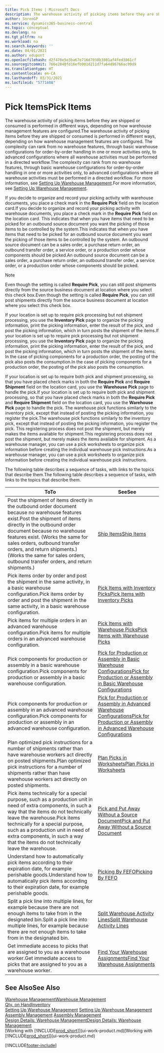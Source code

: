 ```yaml
---
title: Pick Items | Microsoft Docs
description: The warehouse activity of picking items before they are shipped or consumed is performed in different ways, depending on how warehouse management features are configured. The setup complexity can rank from no warehouse features, through basic warehouse configurations for order-by-order handling in one or more activities only, to advanced configurations where all warehouse activities must be performed in a directed workflow.
author: SorenGP
ms.service: dynamics365-business-central
ms.topic: conceptual
ms.devlang: na
ms.tgt_pltfrm: na
ms.workload: na
ms.search.keywords: ''
ms.date: 04/01/2021
ms.author: edupont
ms.openlocfilehash: d2f470e5e3ba67e716d7038b3801af4fed3861cf
ms.sourcegitcommit: 766e2840fd16efb901d211d7fa64d96766ac99d9
ms.translationtype: HT
ms.contentlocale: en-CA
ms.lasthandoff: 03/31/2021
ms.locfileid: "5771608"
---
```

# <a name="pick-items"></a><span data-ttu-id="b9da6-104">Pick Items</span><span class="sxs-lookup"><span data-stu-id="b9da6-104">Pick Items</span></span>

<span data-ttu-id="b9da6-105">The warehouse activity of picking items before they are shipped or consumed is performed in different ways, depending on how warehouse management features are configured.</span><span class="sxs-lookup"><span data-stu-id="b9da6-105">The warehouse activity of picking items before they are shipped or consumed is performed in different ways, depending on how warehouse management features are configured.</span></span> <span data-ttu-id="b9da6-106">The complexity can rank from no warehouse features, through basic warehouse configurations for order-by-order handling in one or more activities only, to advanced configurations where all warehouse activities must be performed in a directed workflow.</span><span class="sxs-lookup"><span data-stu-id="b9da6-106">The complexity can rank from no warehouse features, through basic warehouse configurations for order-by-order handling in one or more activities only, to advanced configurations where all warehouse activities must be performed in a directed workflow.</span></span> <span data-ttu-id="b9da6-107">For more information, see [Setting Up Warehouse Management](warehouse-setup-warehouse.md).</span><span class="sxs-lookup"><span data-stu-id="b9da6-107">For more information, see [Setting Up Warehouse Management](warehouse-setup-warehouse.md).</span></span>

<span data-ttu-id="b9da6-108">If you decide to organize and record your picking activity with warehouse documents, you place a check mark in the **Require Pick** field on the location card.</span><span class="sxs-lookup"><span data-stu-id="b9da6-108">If you decide to organize and record your picking activity with warehouse documents, you place a check mark in the **Require Pick** field on the location card.</span></span> <span data-ttu-id="b9da6-109">This indicates that when you have items that need to be picked for an outbound source document you want the picking of those items to be controlled by the system.</span><span class="sxs-lookup"><span data-stu-id="b9da6-109">This indicates that when you have items that need to be picked for an outbound source document you want the picking of those items to be controlled by the system.</span></span> <span data-ttu-id="b9da6-110">An outbound source document can be a sales order, a purchase return order, an outbound transfer order, a service order, or a production order whose components should be picked.</span><span class="sxs-lookup"><span data-stu-id="b9da6-110">An outbound source document can be a sales order, a purchase return order, an outbound transfer order, a service order, or a production order whose components should be picked.</span></span>

> [!NOTE]
> <span data-ttu-id="b9da6-111">Even though the setting is called **Require Pick**, you can still post shipments directly from the source business document at location where you select this check box.</span><span class="sxs-lookup"><span data-stu-id="b9da6-111">Even though the setting is called **Require Pick**, you can still post shipments directly from the source business document at location where you select this check box.</span></span>

<span data-ttu-id="b9da6-112">If your location is set up to require pick processing but not shipment processing, you use the **Inventory Pick** page to organize the picking information, print the picking information, enter the result of the pick, and post the picking information, which in turn posts the shipment of the items.</span><span class="sxs-lookup"><span data-stu-id="b9da6-112">If your location is set up to require pick processing but not shipment processing, you use the **Inventory Pick** page to organize the picking information, print the picking information, enter the result of the pick, and post the picking information, which in turn posts the shipment of the items.</span></span> <span data-ttu-id="b9da6-113">In the case of picking components for a production order, the posting of the pick also posts the consumption.</span><span class="sxs-lookup"><span data-stu-id="b9da6-113">In the case of picking components for a production order, the posting of the pick also posts the consumption.</span></span>

<span data-ttu-id="b9da6-114">If your location is set up to require both pick and shipment processing, so that you have placed check marks in both the **Require Pick** and **Require Shipment** field on the location card, you use the **Warehouse Pick** page to handle the pick.</span><span class="sxs-lookup"><span data-stu-id="b9da6-114">If your location is set up to require both pick and shipment processing, so that you have placed check marks in both the **Require Pick** and **Require Shipment** field on the location card, you use the **Warehouse Pick** page to handle the pick.</span></span> <span data-ttu-id="b9da6-115">The warehouse pick functions similarly to the inventory pick, except that instead of posting the picking information, you register the pick.</span><span class="sxs-lookup"><span data-stu-id="b9da6-115">The warehouse pick functions similarly to the inventory pick, except that instead of posting the picking information, you register the pick.</span></span> <span data-ttu-id="b9da6-116">This registering process does not post the shipment, but merely makes the items available for shipment.</span><span class="sxs-lookup"><span data-stu-id="b9da6-116">This registering process does not post the shipment, but merely makes the items available for shipment.</span></span> <span data-ttu-id="b9da6-117">As a warehouse manager, you can use a pick worksheets to organize pick information before creating the individual warehouse pick instructions.</span><span class="sxs-lookup"><span data-stu-id="b9da6-117">As a warehouse manager, you can use a pick worksheets to organize pick information before creating the individual warehouse pick instructions.</span></span>

<span data-ttu-id="b9da6-118">The following table describes a sequence of tasks, with links to the topics that describe them.</span><span class="sxs-lookup"><span data-stu-id="b9da6-118">The following table describes a sequence of tasks, with links to the topics that describe them.</span></span>   

|<span data-ttu-id="b9da6-119">**To**</span><span class="sxs-lookup"><span data-stu-id="b9da6-119">**To**</span></span>|<span data-ttu-id="b9da6-120">**See**</span><span class="sxs-lookup"><span data-stu-id="b9da6-120">**See**</span></span>|
|------------|-------------|  
|<span data-ttu-id="b9da6-121">Post the shipment of items directly in the outbound order document because no warehouse features exist.</span><span class="sxs-lookup"><span data-stu-id="b9da6-121">Post the shipment of items directly in the outbound order document because no warehouse features exist.</span></span> <span data-ttu-id="b9da6-122">(Works the same for sales orders, outbound transfer orders, and return shipments.)</span><span class="sxs-lookup"><span data-stu-id="b9da6-122">(Works the same for sales orders, outbound transfer orders, and return shipments.)</span></span>|[<span data-ttu-id="b9da6-123">Ship Items</span><span class="sxs-lookup"><span data-stu-id="b9da6-123">Ship Items</span></span>](warehouse-how-ship-items.md)|  
|<span data-ttu-id="b9da6-124">Pick items order by order and post the shipment in the same activity, in a basic warehouse configuration.</span><span class="sxs-lookup"><span data-stu-id="b9da6-124">Pick items order by order and post the shipment in the same activity, in a basic warehouse configuration.</span></span>|[<span data-ttu-id="b9da6-125">Pick Items with Inventory Picks</span><span class="sxs-lookup"><span data-stu-id="b9da6-125">Pick Items with Inventory Picks</span></span>](warehouse-how-to-pick-items-with-inventory-picks.md)|
|<span data-ttu-id="b9da6-126">Pick items for multiple orders in an advanced warehouse configuration.</span><span class="sxs-lookup"><span data-stu-id="b9da6-126">Pick items for multiple orders in an advanced warehouse configuration.</span></span>|[<span data-ttu-id="b9da6-127">Pick Items with Warehouse Picks</span><span class="sxs-lookup"><span data-stu-id="b9da6-127">Pick Items with Warehouse Picks</span></span>](warehouse-how-to-pick-items-for-warehouse-shipment.md)|  
|<span data-ttu-id="b9da6-128">Pick components for production or assembly in a basic warehouse configuration.</span><span class="sxs-lookup"><span data-stu-id="b9da6-128">Pick components for production or assembly in a basic warehouse configuration.</span></span>|[<span data-ttu-id="b9da6-129">Pick for Production or Assembly in Basic Warehouse Configurations</span><span class="sxs-lookup"><span data-stu-id="b9da6-129">Pick for Production or Assembly in Basic Warehouse Configurations</span></span>](warehouse-how-to-pick-for-production.md)|
|<span data-ttu-id="b9da6-130">Pick components for production or assembly in an advanced warehouse configuration.</span><span class="sxs-lookup"><span data-stu-id="b9da6-130">Pick components for production or assembly in an advanced warehouse configuration.</span></span>|[<span data-ttu-id="b9da6-131">Pick for Production or Assembly in Advanced Warehouse Configurations</span><span class="sxs-lookup"><span data-stu-id="b9da6-131">Pick for Production or Assembly in Advanced Warehouse Configurations</span></span>](warehouse-how-to-pick-for-internal-operations-in-advanced-warehousing.md)|  
|<span data-ttu-id="b9da6-132">Plan optimized pick instructions for a number of shipments rather than have warehouse workers act directly on posted shipments.</span><span class="sxs-lookup"><span data-stu-id="b9da6-132">Plan optimized pick instructions for a number of shipments rather than have warehouse workers act directly on posted shipments.</span></span>|[<span data-ttu-id="b9da6-133">Plan Picks in Worksheets</span><span class="sxs-lookup"><span data-stu-id="b9da6-133">Plan Picks in Worksheets</span></span>](warehouse-how-to-plan-picks-in-worksheets.md)|  
|<span data-ttu-id="b9da6-134">Pick items technically for a special purpose, such as a production unit in need of extra components, in such a way that the items do not technically leave the warehouse.</span><span class="sxs-lookup"><span data-stu-id="b9da6-134">Pick items technically for a special purpose, such as a production unit in need of extra components, in such a way that the items do not technically leave the warehouse.</span></span>|[<span data-ttu-id="b9da6-135">Pick and Put Away Without a Source Document</span><span class="sxs-lookup"><span data-stu-id="b9da6-135">Pick and Put Away Without a Source Document</span></span>](warehouse-how-to-create-put-aways-from-internal-put-aways.md)|
|<span data-ttu-id="b9da6-136">Understand how to automatically pick items according to their expiration date, for example perishable goods.</span><span class="sxs-lookup"><span data-stu-id="b9da6-136">Understand how to automatically pick items according to their expiration date, for example perishable goods.</span></span>|[<span data-ttu-id="b9da6-137">Picking By FEFO</span><span class="sxs-lookup"><span data-stu-id="b9da6-137">Picking By FEFO</span></span>](warehouse-picking-by-fefo.md)|
|<span data-ttu-id="b9da6-138">Split a pick line into multiple lines, for example because there are not enough items to take from in the designated bin.</span><span class="sxs-lookup"><span data-stu-id="b9da6-138">Split a pick line into multiple lines, for example because there are not enough items to take from in the designated bin.</span></span>|[<span data-ttu-id="b9da6-139">Split Warehouse Activity Lines</span><span class="sxs-lookup"><span data-stu-id="b9da6-139">Split Warehouse Activity Lines</span></span>](warehouse-how-to-split-warehouse-activity-lines.md)|
|<span data-ttu-id="b9da6-140">Get immediate access to picks that are assigned to you as a warehouse worker.</span><span class="sxs-lookup"><span data-stu-id="b9da6-140">Get immediate access to picks that are assigned to you as a warehouse worker.</span></span>|[<span data-ttu-id="b9da6-141">Find Your Warehouse Assignments</span><span class="sxs-lookup"><span data-stu-id="b9da6-141">Find Your Warehouse Assignments</span></span>](warehouse-how-to-find-your-warehouse-assignments.md)|  

## <a name="see-also"></a><span data-ttu-id="b9da6-142">See Also</span><span class="sxs-lookup"><span data-stu-id="b9da6-142">See Also</span></span>  
[<span data-ttu-id="b9da6-143">Warehouse Management</span><span class="sxs-lookup"><span data-stu-id="b9da6-143">Warehouse Management</span></span>](warehouse-manage-warehouse.md)  
[<span data-ttu-id="b9da6-144">Qty. on Hand</span><span class="sxs-lookup"><span data-stu-id="b9da6-144">Inventory</span></span>](inventory-manage-inventory.md)  
<span data-ttu-id="b9da6-145">[Setting Up Warehouse Management](warehouse-setup-warehouse.md)   </span><span class="sxs-lookup"><span data-stu-id="b9da6-145">[Setting Up Warehouse Management](warehouse-setup-warehouse.md)   </span></span>  
<span data-ttu-id="b9da6-146">[Assembly Management](assembly-assemble-items.md)  </span><span class="sxs-lookup"><span data-stu-id="b9da6-146">[Assembly Management](assembly-assemble-items.md)  </span></span>  
[<span data-ttu-id="b9da6-147">Design Details: Warehouse Management</span><span class="sxs-lookup"><span data-stu-id="b9da6-147">Design Details: Warehouse Management</span></span>](design-details-warehouse-management.md)  
<span data-ttu-id="b9da6-148">[Working with [!INCLUDE[prod_short](includes/prod_short.md)]](ui-work-product.md)</span><span class="sxs-lookup"><span data-stu-id="b9da6-148">[Working with [!INCLUDE[prod_short](includes/prod_short.md)]](ui-work-product.md)</span></span>


[!INCLUDE[footer-include](includes/footer-banner.md)]